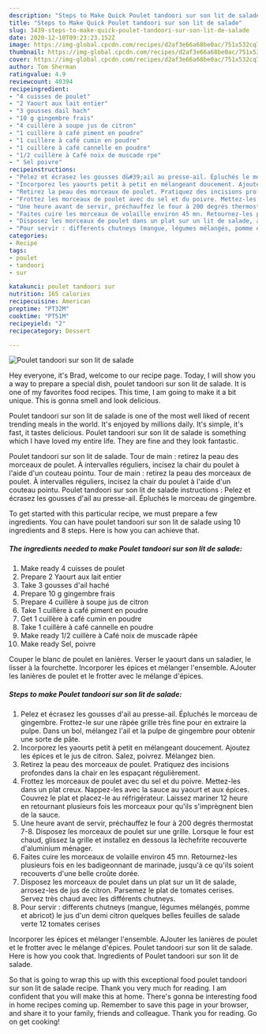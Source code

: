 ```yaml
---
description: "Steps to Make Quick Poulet tandoori sur son lit de salade"
title: "Steps to Make Quick Poulet tandoori sur son lit de salade"
slug: 3439-steps-to-make-quick-poulet-tandoori-sur-son-lit-de-salade
date: 2020-12-10T09:23:23.152Z
image: https://img-global.cpcdn.com/recipes/d2af3e66a68be0ac/751x532cq70/poulet-tandoori-sur-son-lit-de-salade-photo-principale-de-la-recette.jpg
thumbnail: https://img-global.cpcdn.com/recipes/d2af3e66a68be0ac/751x532cq70/poulet-tandoori-sur-son-lit-de-salade-photo-principale-de-la-recette.jpg
cover: https://img-global.cpcdn.com/recipes/d2af3e66a68be0ac/751x532cq70/poulet-tandoori-sur-son-lit-de-salade-photo-principale-de-la-recette.jpg
author: Tom Sherman
ratingvalue: 4.9
reviewcount: 40394
recipeingredient:
- "4 cuisses de poulet"
- "2 Yaourt aux lait entier"
- "3 gousses dail hach"
- "10 g gingembre frais"
- "4 cuillère à soupe jus de citron"
- "1 cuillère à café piment en poudre"
- "1 cuillère à café cumin en poudre"
- "1 cuillère à café cannelle en poudre"
- "1/2 cuillère à Café noix de muscade rpe"
- " Sel poivre"
recipeinstructions:
- "Pelez et écrasez les gousses d&#39;ail au presse-ail. Épluchés le morceau de gingembre. Frottez-le sur une râpée grille très fine pour en extraire la pulpe. Dans un bol, mélangez l&#39;ail et la pulpe de gingembre pour obtenir une sorte de pâte."
- "Incorporez les yaourts petit à petit en mélangeant doucement. Ajoutez les épices et le jus de citron. Salez, poivrez. Mélangez bien."
- "Retirez la peau des morceaux de poulet. Pratiquez des incisions profondes dans la chair en les espaçant régulièrement."
- "Frottez les morceaux de poulet avec du sel et du poivre. Mettez-les dans un plat creux. Nappez-les avec la sauce au yaourt et aux épices. Couvrez le plat et placez-le au réfrigérateur. Laissez mariner 12 heure en retournant plusieurs fois les morceaux pour qu&#39;ils s&#39;imprègnent bien de la sauce."
- "Une heure avant de servir, préchauffez le four à 200 degrés thermostat 7-8. Disposez les morceaux de poulet sur une grille. Lorsque le four est chaud, glissez la grille et installez en dessous la lèchefrite recouverte d&#39;aluminium ménager."
- "Faites cuire les morceaux de volaille environ 45 mn. Retournez-les plusieurs fois en les badigeonnant de marinade, jusqu&#39;à ce qu&#39;ils soient recouverts d&#39;une belle croûte dorée."
- "Disposez les morceaux de poulet dans un plat sur un lit de salade, arrosez-les de jus de citron. Parsemez le plat de tomates cerises. Servez très chaud avec les différents chutneys."
- "Pour servir : differents chutneys (mangue, légumes mélangés, pomme et abricot) le jus d&#39;un demi citron quelques belles feuilles de salade verte 12 tomates cerises"
categories:
- Recipe
tags:
- poulet
- tandoori
- sur

katakunci: poulet tandoori sur 
nutrition: 165 calories
recipecuisine: American
preptime: "PT32M"
cooktime: "PT51M"
recipeyield: "2"
recipecategory: Dessert

---
```



![Poulet tandoori sur son lit de salade](https://img-global.cpcdn.com/recipes/d2af3e66a68be0ac/751x532cq70/poulet-tandoori-sur-son-lit-de-salade-photo-principale-de-la-recette.jpg)

Hey everyone, it's Brad, welcome to our recipe page. Today, I will show you a way to prepare a special dish, poulet tandoori sur son lit de salade. It is one of my favorites food recipes. This time, I am going to make it a bit unique. This is gonna smell and look delicious.

Poulet tandoori sur son lit de salade is one of the most well liked of recent trending meals in the world. It's enjoyed by millions daily. It's simple, it's fast, it tastes delicious. Poulet tandoori sur son lit de salade is something which I have loved my entire life. They are fine and they look fantastic.

Poulet tandoori sur son lit de salade. Tour de main : retirez la peau des morceaux de poulet. À intervalles réguliers, incisez la chair du poulet à l&#39;aide d&#39;un couteau pointu. Tour de main : retirez la peau des morceaux de poulet. À intervalles réguliers, incisez la chair du poulet à l&#39;aide d&#39;un couteau pointu. Poulet tandoori sur son lit de salade instructions : Pelez et écrasez les gousses d&#39;ail au presse-ail. Épluchés le morceau de gingembre.


To get started with this particular recipe, we must prepare a few ingredients. You can have poulet tandoori sur son lit de salade using 10 ingredients and 8 steps. Here is how you can achieve that.

<!--inarticleads1-->

##### The ingredients needed to make Poulet tandoori sur son lit de salade:

1. Make ready 4 cuisses de poulet
1. Prepare 2 Yaourt aux lait entier
1. Take 3 gousses d&#39;ail haché
1. Prepare 10 g gingembre frais
1. Prepare 4 cuillère à soupe jus de citron
1. Take 1 cuillère à café piment en poudre
1. Get 1 cuillère à café cumin en poudre
1. Take 1 cuillère à café cannelle en poudre
1. Make ready 1/2 cuillère à Café noix de muscade râpée
1. Make ready  Sel, poivre


Couper le blanc de poulet en lanières. Verser le yaourt dans un saladier, le lisser à la fourchette. Incorporer les épices et mélanger l&#39;ensemble. AJouter les lanières de poulet et le frotter avec le mélange d&#39;épices. 

<!--inarticleads2-->

##### Steps to make Poulet tandoori sur son lit de salade:

1. Pelez et écrasez les gousses d&#39;ail au presse-ail. Épluchés le morceau de gingembre. Frottez-le sur une râpée grille très fine pour en extraire la pulpe. Dans un bol, mélangez l&#39;ail et la pulpe de gingembre pour obtenir une sorte de pâte.
1. Incorporez les yaourts petit à petit en mélangeant doucement. Ajoutez les épices et le jus de citron. Salez, poivrez. Mélangez bien.
1. Retirez la peau des morceaux de poulet. Pratiquez des incisions profondes dans la chair en les espaçant régulièrement.
1. Frottez les morceaux de poulet avec du sel et du poivre. Mettez-les dans un plat creux. Nappez-les avec la sauce au yaourt et aux épices. Couvrez le plat et placez-le au réfrigérateur. Laissez mariner 12 heure en retournant plusieurs fois les morceaux pour qu&#39;ils s&#39;imprègnent bien de la sauce.
1. Une heure avant de servir, préchauffez le four à 200 degrés thermostat 7-8. Disposez les morceaux de poulet sur une grille. Lorsque le four est chaud, glissez la grille et installez en dessous la lèchefrite recouverte d&#39;aluminium ménager.
1. Faites cuire les morceaux de volaille environ 45 mn. Retournez-les plusieurs fois en les badigeonnant de marinade, jusqu&#39;à ce qu&#39;ils soient recouverts d&#39;une belle croûte dorée.
1. Disposez les morceaux de poulet dans un plat sur un lit de salade, arrosez-les de jus de citron. Parsemez le plat de tomates cerises. Servez très chaud avec les différents chutneys.
1. Pour servir : differents chutneys (mangue, légumes mélangés, pomme et abricot) le jus d&#39;un demi citron quelques belles feuilles de salade verte 12 tomates cerises


Incorporer les épices et mélanger l&#39;ensemble. AJouter les lanières de poulet et le frotter avec le mélange d&#39;épices. Poulet tandoori sur son lit de salade. Here is how you cook that. Ingredients of Poulet tandoori sur son lit de salade. 

So that is going to wrap this up with this exceptional food poulet tandoori sur son lit de salade recipe. Thank you very much for reading. I am confident that you will make this at home. There's gonna be interesting food in home recipes coming up. Remember to save this page in your browser, and share it to your family, friends and colleague. Thank you for reading. Go on get cooking!
